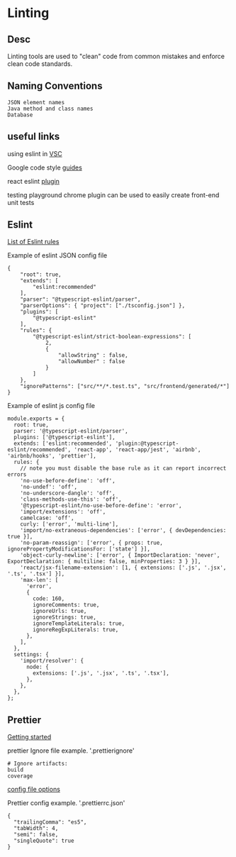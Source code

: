 # Linting

## Desc

Linting tools are used to "clean" code from common mistakes and enforce clean code standards. 

## Naming Conventions
    JSON element names
    Java method and class names
    Database 

## useful links

using eslint in [VSC](https://www.digitalocean.com/community/tutorials/linting-and-formatting-with-eslint-in-vs-code)


Google code style [guides](https://google.github.io/styleguide/)


react eslint [plugin](https://www.npmjs.com/package/eslint-plugin-react)



testing playground chrome plugin can be used to easily create front-end unit tests



## Eslint
[List of Eslint rules](https://eslint.org/docs/rules/)


Example of eslint JSON config file


```
{
    "root": true,
    "extends": [
        "eslint:recommended"
    ],
    "parser": "@typescript-eslint/parser",
    "parserOptions": { "project": ["./tsconfig.json"] },
    "plugins": [
        "@typescript-eslint"
    ],
    "rules": {
        "@typescript-eslint/strict-boolean-expressions": [
            2,
            {
                "allowString" : false,
                "allowNumber" : false
            }
        ]
    },
    "ignorePatterns": ["src/**/*.test.ts", "src/frontend/generated/*"]
}
```


Example of eslint js config file

```
module.exports = {
  root: true,
  parser: '@typescript-eslint/parser',
  plugins: ['@typescript-eslint'],
  extends: ['eslint:recommended', 'plugin:@typescript-eslint/recommended', 'react-app', 'react-app/jest', 'airbnb', 'airbnb/hooks', 'prettier'],
  rules: {
    // note you must disable the base rule as it can report incorrect errors
    'no-use-before-define': 'off',
    'no-undef': 'off',
    'no-underscore-dangle': 'off',
    'class-methods-use-this': 'off',
    '@typescript-eslint/no-use-before-define': 'error',
    'import/extensions': 'off',
    camelcase: 'off',
    curly: ['error', 'multi-line'],
    'import/no-extraneous-dependencies': ['error', { devDependencies: true }],
    'no-param-reassign': ['error', { props: true, ignorePropertyModificationsFor: ['state'] }],
    'object-curly-newline': ['error', { ImportDeclaration: 'never', ExportDeclaration: { multiline: false, minProperties: 3 } }],
    'react/jsx-filename-extension': [1, { extensions: ['.js', '.jsx', '.ts', '.tsx'] }],
    'max-len': [
      'error',
      {
        code: 160,
        ignoreComments: true,
        ignoreUrls: true,
        ignoreStrings: true,
        ignoreTemplateLiterals: true,
        ignoreRegExpLiterals: true,
      },
    ],
  },
  settings: {
    'import/resolver': {
      node: {
        extensions: ['.js', '.jsx', '.ts', '.tsx'],
      },
    },
  },
};
```


## Prettier

[Getting started](https://prettier.io/docs/en/install.html)

prettier Ignore file example. '.prettierignore'
```
# Ignore artifacts:
build
coverage
```



[config file options](https://prettier.io/docs/en/options.html)

Prettier config example. '.prettierrc.json'
```
{
  "trailingComma": "es5",
  "tabWidth": 4,
  "semi": false,
  "singleQuote": true
}
```

